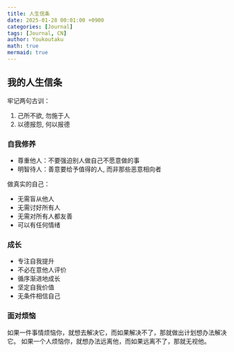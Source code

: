 ```yaml
---
title: 人生信条
date: 2025-01-28 00:01:00 +0900
categories: [Journal]
tags: [Journal, CN]
author: Youkoutaku
math: true
mermaid: true
---
```


## 我的人生信条

牢记两句古训：
1. 己所不欲, 勿施于人
2. 以德报怨, 何以报德

### 自我修养
- 尊重他人：不要强迫别人做自己不愿意做的事
- 明智待人：善意要给予值得的人, 而非那些恶意相向者

做真实的自己：
- 无需盲从他人
- 无需讨好所有人
- 无需对所有人都友善
- 可以有任何情绪

### 成长
- 专注自我提升
- 不必在意他人评价
- 循序渐进地成长
- 坚定自我价值
- 无条件相信自己

### 面对烦恼
如果一件事情烦恼你，就想去解决它，而如果解决不了，那就做出计划想办法解决它。
如果一个人烦恼你，就想办法远离他，而如果远离不了，那就无视他。